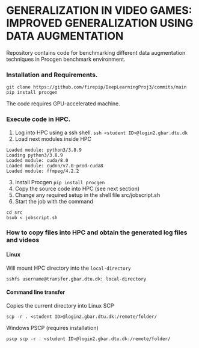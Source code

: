 # GENERALIZATION IN VIDEO GAMES: IMPROVED GENERALIZATION USING DATA AUGMENTATION

Repository contains code for benchmarking different data augmentation techniques in Procgen benchmark environment.

### Installation and Requirements.

```
git clone https://github.com/firepip/DeepLearningProj3/commits/main
pip install procgen
```

The code requires GPU-accelerated machine. 

### Execute code in HPC.

1. Log into HPC using a ssh shell. 
`ssh <student ID>@login2.gbar.dtu.dk`
2. Load next modules inside HPC
```
Loaded module: python3/3.8.9
Loading python3/3.8.9
Loaded module: cuda/8.0
Loaded module: cudnn/v7.0-prod-cuda8
Loaded module: ffmpeg/4.2.2
```
3. Install Procgen `pip install procgen`
4. Copy the source code into HPC (see next section)
5. Change any required setup in the shell file src/jobscript.sh
6. Start the job with the command 
```
cd src
bsub < jobscript.sh
```

### How to copy files into HPC and obtain the generated log files and videos
#### Linux
Will mount HPC directory into the `local-directory`
```
sshfs username@transfer.gbar.dtu.dk: local-directory
```
#### Command line transfer
Copies the current directory into 
Linux SCP
```
scp -r . <student ID>@login2.gbar.dtu.dk:/remote/folder/
```
Windows PSCP (requires installation)
```
pscp scp -r . <student ID>@login2.gbar.dtu.dk:/remote/folder/
```
